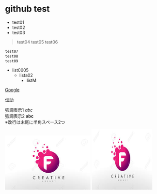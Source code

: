 # github test

* test01
* test02
* test03
> test04
> test05
> test06

```
test07
test08
test09
```
* list0005
  * lista02
    * listM

[Google](https://www.google.co.jp/)

[伝助](http://densuke.biz/list?cd=gzPs2UsaJp2Tsf4s)

強調表示1 *abc*  
強調表示2 **abc**  
※改行は末尾に半角スペース2つ

![alt](force_1.jpg)
<img src="force_1.jpg" alt="force_1" title="attach:cat" width="200" height="200">
